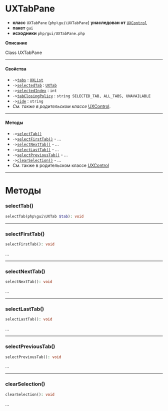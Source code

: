 # UXTabPane

- **класс** `UXTabPane` (`php\gui\UXTabPane`) **унаследован от** [`UXControl`](https://github.com/jphp-compiler/jphp/blob/master/exts/jphp-gui-ext/api-docs/classes/php/gui/UXControl.ru.md)
- **пакет** `gui`
- **исходники** `php/gui/UXTabPane.php`

**Описание**

Class UXTabPane

---

#### Свойства

- `->`[`tabs`](#prop-tabs) : [`UXList`](https://github.com/jphp-compiler/jphp/blob/master/exts/jphp-gui-ext/api-docs/classes/php/gui/UXList.ru.md)
- `->`[`selectedTab`](#prop-selectedtab) : [`UXTab`](https://github.com/jphp-compiler/jphp/blob/master/exts/jphp-gui-ext/api-docs/classes/php/gui/UXTab.ru.md)
- `->`[`selectedIndex`](#prop-selectedindex) : `int`
- `->`[`tabClosingPolicy`](#prop-tabclosingpolicy) : `string SELECTED_TAB, ALL_TABS, UNAVAILABLE`
- `->`[`side`](#prop-side) : `string`
- *См. также в родительском классе* [UXControl](https://github.com/jphp-compiler/jphp/blob/master/exts/jphp-gui-ext/api-docs/classes/php/gui/UXControl.ru.md).

---

#### Методы

- `->`[`selectTab()`](#method-selecttab)
- `->`[`selectFirstTab()`](#method-selectfirsttab) - _..._
- `->`[`selectNextTab()`](#method-selectnexttab) - _..._
- `->`[`selectLastTab()`](#method-selectlasttab) - _..._
- `->`[`selectPreviousTab()`](#method-selectprevioustab) - _..._
- `->`[`clearSelection()`](#method-clearselection) - _..._
- См. также в родительском классе [UXControl](https://github.com/jphp-compiler/jphp/blob/master/exts/jphp-gui-ext/api-docs/classes/php/gui/UXControl.ru.md)

---
# Методы

<a name="method-selecttab"></a>

### selectTab()
```php
selectTab(php\gui\UXTab $tab): void
```

---

<a name="method-selectfirsttab"></a>

### selectFirstTab()
```php
selectFirstTab(): void
```
...

---

<a name="method-selectnexttab"></a>

### selectNextTab()
```php
selectNextTab(): void
```
...

---

<a name="method-selectlasttab"></a>

### selectLastTab()
```php
selectLastTab(): void
```
...

---

<a name="method-selectprevioustab"></a>

### selectPreviousTab()
```php
selectPreviousTab(): void
```
...

---

<a name="method-clearselection"></a>

### clearSelection()
```php
clearSelection(): void
```
...